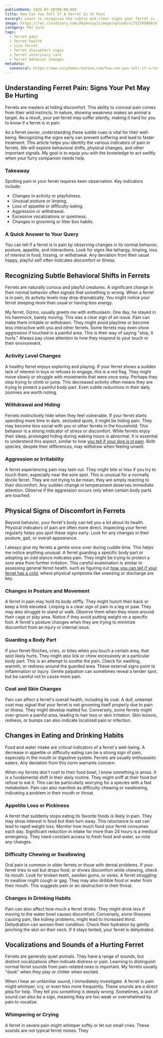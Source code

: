 ```yaml
---
publishDate: 2025-07-18T00:00:00Z
title: How Can You Tell If A Ferret Is In Pain
excerpt: Learn to recognize the subtle and clear signs your ferret is in pain. Spotting discomfort early helps ensure your furry friend gets timely care.
image: https://res.cloudinary.com/dky6urpy2/image/upload/v1752769860/blog_image_1752769860_baw794.webp
category: Pet Care
tags:
  - ferret pain
  - ferret health
  - sick ferret
  - ferret discomfort signs
  - ferret veterinary care
  - ferret behavior changes
metadata:
  canonical: https://www.cosyhomecreation.com/how-can-you-tell-if-a-ferret-is-in-pain
---
```


## Understanding Ferret Pain: Signs Your Pet May Be Hurting

Ferrets are masters at hiding discomfort. This ability to conceal pain comes from their wild instincts. In nature, showing weakness makes an animal a target. As a result, your pet ferret may suffer silently, making it hard for you to know if a ferret is in pain.

As a ferret owner, understanding these subtle cues is vital for their well-being. Recognizing the signs early can prevent suffering and lead to faster treatment. This article helps you identify the various indicators of pain in ferrets. We will explore behavioral shifts, physical changes, and other important signals. My goal is to equip you with the knowledge to act swiftly when your furry companion needs help.

### Takeaway

Spotting pain in your ferret requires keen observation. Key indicators include:
*   Changes in activity or playfulness.
*   Unusual posture or limping.
*   Loss of appetite or difficulty eating.
*   Aggression or withdrawal.
*   Excessive vocalizations or quietness.
*   Changes in grooming or litter box habits.

### A Quick Answer to Your Query

You can tell if a ferret is in pain by observing changes in its normal behavior, posture, appetite, and interactions. Look for signs like lethargy, limping, loss of interest in food, hissing, or withdrawal. Any deviation from their usual happy, playful self often indicates discomfort or illness.

## Recognizing Subtle Behavioral Shifts in Ferrets

Ferrets are naturally curious and playful creatures. A significant change in their normal behavior often signals that something is wrong. When a ferret is in pain, its activity levels may drop dramatically. You might notice your ferret sleeping more than usual or having less energy.

My ferret, Gizmo, usually greets me with enthusiasm. One day, he stayed in his hammock, barely moving. This was a clear sign of an issue. Pain can make them irritable or withdrawn. They might avoid playtime or become less interactive with you and other ferrets. Some ferrets may even show aggression if touched in a painful area. This is their way of saying "stop, it hurts." Always pay close attention to how they respond to your touch or their environment.

### Activity Level Changes

A healthy ferret enjoys exploring and playing. If your ferret shows a sudden lack of interest in toys or refuses to engage, this is a red flag. They might move slowly or struggle with movements that were once easy. Perhaps they stop trying to climb or jump. This decreased activity often means they are trying to protect a painful body part. Even subtle reductions in their daily zoomies are worth noting.

### Withdrawal and Hiding

Ferrets instinctively hide when they feel vulnerable. If your ferret starts spending more time in dark, secluded spots, it might be hiding pain. They may become less social with you or other ferrets in the household. This behavior is a strong indicator of stress or discomfort. While ferrets enjoy their sleep, prolonged hiding during waking hours is abnormal. It is essential to understand this aspect, similar to how [you tell if your dog is in pain](https://cosyhomecreation.com/how-can-i-tell-if-my-dog-is-in-pain). Both species, despite their differences, may withdraw when feeling unwell.

### Aggression or Irritability

A ferret experiencing pain may lash out. They might bite or hiss if you try to touch them, especially near the sore spot. This is unusual for a normally docile ferret. They are not trying to be mean; they are simply reacting to their discomfort. Any sudden change in temperament deserves immediate attention. Observe if the aggression occurs only when certain body parts are touched.

## Physical Signs of Discomfort in Ferrets

Beyond behavior, your ferret's body can tell you a lot about its health. Physical indicators of pain are often more direct. Inspecting your ferret regularly helps you spot these signs early. Look for any changes in their posture, gait, or overall appearance.

I always give my ferrets a gentle once-over during cuddle time. This helps me notice anything unusual. A ferret guarding a specific body part or adopting an odd stance indicates pain. They might be trying to protect a sore area from further irritation. This careful examination is similar to assessing general ferret health, such as figuring out [how you can tell if your ferret has a cold](https://cosyhomecreation.com/how-can-you-tell-if-your-ferret-has-a-cold), where physical symptoms like sneezing or discharge are key.

### Changes in Posture and Movement

A ferret in pain may hold its body stiffly. They might hunch their back or keep a limb elevated. Limping is a clear sign of pain in a leg or paw. They may also struggle to stand or walk. Observe them when they move around their cage or play area. Notice if they avoid putting weight on a specific foot. A ferret's posture changes when they are trying to minimize discomfort from an injury or internal issue.

### Guarding a Body Part

If your ferret flinches, cries, or bites when you touch a certain area, that spot likely hurts. They might also lick or chew excessively at a particular body part. This is an attempt to soothe the pain. Check for swelling, warmth, or redness around the guarded area. These external signs point to inflammation or injury. Gentle palpation can sometimes reveal a tender spot, but be careful not to cause more pain.

### Coat and Skin Changes

Pain can affect a ferret's overall health, including its coat. A dull, unkempt coat may signal that your ferret is not grooming itself properly due to pain or illness. They might develop matted fur. Conversely, some ferrets might over-groom a painful area, leading to hair loss or skin irritation. Skin lesions, redness, or bumps can also indicate localized pain or infection.

## Changes in Eating and Drinking Habits

Food and water intake are critical indicators of a ferret's well-being. A decrease in appetite or difficulty eating can be a strong sign of pain, especially in the mouth or digestive system. Ferrets are usually enthusiastic eaters. Any deviation from this norm warrants concern.

When my ferrets don't rush to their food bowl, I know something is amiss. It is a fundamental shift in their daily routine. They might sniff at their food but refuse to eat it. This can be particularly worrying for a species with a fast metabolism. Pain can also manifest as difficulty chewing or swallowing, indicating a problem in their mouth or throat.

### Appetite Loss or Pickiness

A ferret that suddenly stops eating its favorite foods is likely in pain. They may show interest in food but then turn away. This reluctance to eat can lead to rapid weight loss. Monitor how much food your ferret consumes each day. Significant reduction in intake for more than 24 hours is a medical emergency. They need constant access to fresh food and water, so note any changes.

### Difficulty Chewing or Swallowing

Oral pain is common in older ferrets or those with dental problems. If your ferret tries to eat but drops food, or shows discomfort while chewing, check its mouth. Look for broken teeth, swollen gums, or sores. A ferret struggling to swallow might cough or gag. They may also dribble food or water from their mouth. This suggests pain or an obstruction in their throat.

### Changes in Drinking Habits

Pain can also affect how much a ferret drinks. They might drink less if moving to the water bowl causes discomfort. Conversely, some illnesses causing pain, like kidney problems, might lead to increased thirst. Dehydration can worsen their condition. Check their hydration by gently pinching the skin on their neck. If it stays tented, your ferret is dehydrated.

## Vocalizations and Sounds of a Hurting Ferret

Ferrets are generally quiet animals. They have a range of sounds, but distinct vocalizations often indicate distress or pain. Learning to distinguish normal ferret sounds from pain-related ones is important. My ferrets usually "dook" when they play or chitter when excited.

When I hear an unfamiliar sound, I immediately investigate. A ferret in pain might whimper, cry, or even hiss more frequently. These sounds are a direct plea for help. They tell you something is deeply wrong. Sometimes, a lack of sound can also be a sign, meaning they are too weak or overwhelmed by pain to vocalize.

### Whimpering or Crying

A ferret in severe pain might whimper softly or let out small cries. These sounds are not typical ferret noises. They
